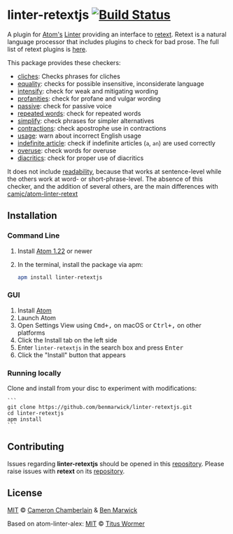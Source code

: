 # linter-retextjs [![Build Status](https://travis-ci.org/benmarwick/linter-retextjs.svg?branch=master)](https://travis-ci.org/benmarwick/linter-retextjs)

A plugin for [Atom's][atom] [Linter][linter] providing an interface to [retext][retext]. Retext is a natural language processor that includes plugins to check for bad prose. The full list of retext plugins is [here](https://github.com/retextjs/retext/blob/master/doc/plugins.md#list-of-plugins).

This package provides these checkers:

- [cliches](https://github.com/dunckr/retext-cliches): Checks phrases for cliches
- [equality](https://github.com/retextjs/retext-equality): checks for possible insensitive, inconsiderate language
- [intensify](https://github.com/retextjs/retext-intensify): check for weak and mitigating wording
- [profanities](https://github.com/retextjs/retext-profanities): check for profane and vulgar wording
- [passive](https://github.com/retextjs/retext-passive): check for passive voice
- [repeated words](https://github.com/retextjs/retext-repeated-words): check for repeated words
- [simplify](https://github.com/retextjs/retext-simplify): check phrases for simpler alternatives
- [contractions](https://github.com/retextjs/retext-contractions): check apostrophe use in contractions
- [usage](https://github.com/kostasx/retext-usage): warn about incorrect English usage
- [indefinite article](https://github.com/retextjs/retext-indefinite-article): check if indefinite articles (`a`, `an`) are used correctly
- [overuse](https://github.com/dunckr/retext-overuse): check words for overuse
- [diacritics](https://github.com/retextjs/retext-diacritics): check for proper use of diacritics

It does not include [readability](https://github.com/retextjs/retext-readability), because that works at sentence-level while the others work at word- or short-phrase-level. The absence of this checker, and the addition of several others, are the main differences with [camjc/atom-linter-retext](https://github.com/camjc/atom-linter-retext)

## Installation

### Command Line

1. Install [Atom 1.22](https://atom.io) or newer
2. In the terminal, install the package via apm:

    ```sh
    apm install linter-retextjs
    ```

### GUI

1. Install [Atom](https://atom.io)
1. Launch Atom
1. Open Settings View using <kbd>Cmd+,</kbd> on macOS or <kbd>Ctrl+,</kbd> on other platforms
1. Click the Install tab on the left side
1. Enter `linter-retextjs` in the search box and press <kbd>Enter</kbd>
1. Click the "Install" button that appears

### Running locally

Clone and install from your disc to experiment with modifications:

    ```
    git clone https://github.com/benmarwick/linter-retextjs.git
    cd linter-retextjs
    apm install
    ```

## Contributing

Issues regarding **linter-retextjs** should be opened in this
[repository][linter-issues].
Please raise issues with **retext** on its [repository][retext-issues].

## License

[MIT][license] © [Cameron Chamberlain][author1] & [Ben Marwick][author2]

Based on atom-linter-alex:
[MIT][license] © [Titus Wormer][author3]

<!-- Definitions. -->

[atom]: https://atom.io

[linter]: https://github.com/AtomLinter/Linter

[retext]: https://github.com/wooorm/retext

[apm]: https://github.com/atom/apm

[license]: LICENSE

[author1]: http://camjc.com
[author2]: https://github.com/benmarwick
[author3]: https://wooorm.com/

[linter-issues]: https://github.com/benmarwick/linter-retextjs/issues

[retext-issues]: https://github.com/wooorm/retext/issues
